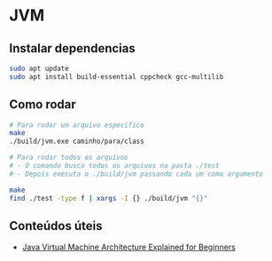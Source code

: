 # JVM

## Instalar dependencias

```bash
sudo apt update
sudo apt install build-essential cppcheck gcc-multilib
```

## Como rodar

```bash
# Para rodar um arquivo especifico
make
./build/jvm.exe caminho/para/class

# Para rodar todos os arquivos
# - O comando busca todos os arquivos na pasta ./test
# - Depois executa o ./build/jvm passando cada um como argumento

make
find ./test -type f | xargs -I {} ./build/jvm "{}"

```

## Conteúdos úteis

- [Java Virtual Machine Architecture Explained for Beginners](https://www.youtube.com/watch?v=jnpuRvRdTgI)
